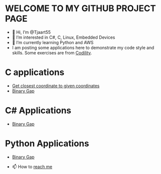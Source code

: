 # WELCOME TO MY GITHUB PROJECT PAGE
- 👋 Hi, I’m @Tjaart55
- 👀 I’m interested in C#, C, Linux, Embedded Devices
- 🌱 I’m currently learning Python and AWS
- I am posting some applications here to demonstrate my code style and skills. Some exercises are from [Codility](https://www.codility.com/). 

# C applications
 - [Get closest coordinate to given coordinates](https://github.com/Tjaart55/C_Get_Closest_Coords.git)
 - [Binary Gap](https://github.com/Tjaart55/BinaryGap.git)

# C# Applications
- [Binary Gap](https://github.com/Tjaart55/BinaryGap.git)

# Python Applications
- [Binary Gap](https://github.com/Tjaart55/BinaryGap.git)





- 📫 How to [reach me](https://tjsw.co.za)

<!---
Tjaart55/Tjaart55 is a ✨ special ✨ repository because its `README.md` (this file) appears on your GitHub profile.
You can click the Preview link to take a look at your changes.


--->

